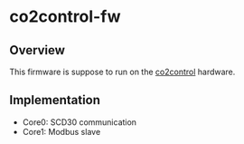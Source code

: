 # co2control-fw

## Overview
This firmware is suppose to run on the [co2control](https://github.com/thpe/co2control.git) hardware.

## Implementation
 * Core0: SCD30 communication
 * Core1: Modbus slave
